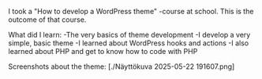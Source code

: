 I took a "How to develop a WordPress theme" -course at school. This is the outcome of that course.

What did I learn:
-The very basics of theme development
-I develop a very simple, basic theme
-I learned about WordPress hooks and actions
-I also learned about PHP and get to know how to code with PHP

Screenshots about the theme:
[./Näyttökuva 2025-05-22 191607.png]
